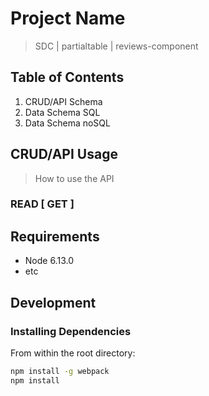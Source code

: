 # Project Name

> SDC | partialtable | reviews-component

## Table of Contents

1. CRUD/API Schema
2. Data Schema SQL
3. Data Schema noSQL

## CRUD/API Usage

> How to use the API

### READ [ GET ]

## Requirements


- Node 6.13.0
- etc

## Development

### Installing Dependencies

From within the root directory:

```sh
npm install -g webpack
npm install
```
